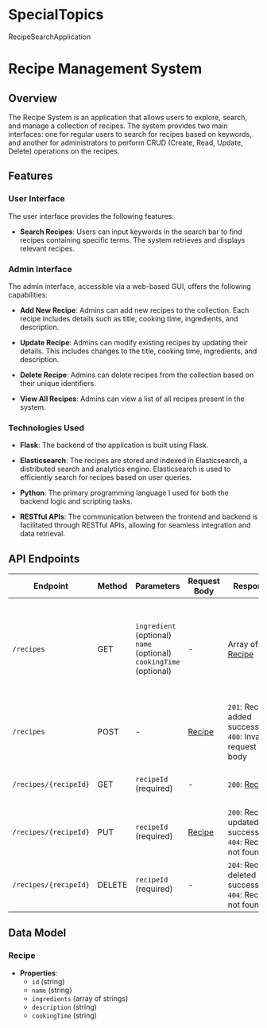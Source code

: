 # SpecialTopics
RecipeSearchApplication 


# Recipe Management System

## Overview

The Recipe System is an application that allows users to explore, search, and manage a collection of recipes. The system provides two main interfaces: one for regular users to search for recipes based on keywords, and another for administrators to perform CRUD (Create, Read, Update, Delete) operations on the recipes.

## Features

### User Interface

The user interface provides the following features:

- **Search Recipes**: Users can input keywords in the search bar to find recipes containing specific terms. The system retrieves and displays relevant recipes.

### Admin Interface

The admin interface, accessible via a web-based GUI, offers the following capabilities:

- **Add New Recipe**: Admins can add new recipes to the collection. Each recipe includes details such as title, cooking time, ingredients, and description.

- **Update Recipe**: Admins can modify existing recipes by updating their details. This includes changes to the title, cooking time, ingredients, and description.

- **Delete Recipe**: Admins can delete recipes from the collection based on their unique identifiers.

- **View All Recipes**: Admins can view a list of all recipes present in the system.

### Technologies Used

- **Flask**: The backend of the application is built using Flask.

- **Elasticsearch**: The recipes are stored and indexed in Elasticsearch, a distributed search and analytics engine. Elasticsearch is used to efficiently search for recipes based on user queries.

- **Python**: The primary programming language I used for both the backend logic and scripting tasks.

- **RESTful APIs**: The communication between the frontend and backend is facilitated through RESTful APIs, allowing for seamless integration and data retrieval.

## API Endpoints

| Endpoint               | Method | Parameters                           | Request Body | Response                      | Description                                           |
|------------------------|--------|--------------------------------------|--------------|-------------------------------|-------------------------------------------------------|
| `/recipes`             | GET    | `ingredient` (optional)<br>`name` (optional)<br>`cookingTime` (optional) | -            | Array of [Recipe](#recipe)    | Retrieve recipes based on optional parameters like ingredient, name, and cooking time. |
| `/recipes`             | POST   | -                                    | [Recipe](#recipe) | `201`: Recipe added successfully.<br>`400`: Invalid request body | Add a new recipe to the database.                      |
| `/recipes/{recipeId}`  | GET    | `recipeId` (required)                | -            | `200`: [Recipe](#recipe)      | Retrieve a specific recipe by its ID.                  |
| `/recipes/{recipeId}`  | PUT    | `recipeId` (required)                | [Recipe](#recipe) | `200`: Recipe updated successfully.<br>`404`: Recipe not found | Update a specific recipe by its ID.                    |
| `/recipes/{recipeId}`  | DELETE | `recipeId` (required)                | -            | `204`: Recipe deleted successfully.<br>`404`: Recipe not found | Delete a specific recipe by its ID.                    |

## Data Model

### Recipe

- **Properties**:
  - `id` (string)
  - `name` (string)
  - `ingredients` (array of strings)
  - `description` (string)
  - `cookingTime` (string)


